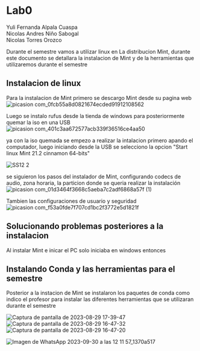 # Lab0

Yuli Fernanda Alpala Cuaspa  
Nicolas Andres Niño Sabogal  
Nicolas Torres Orozco  

Durante el semestre vamos a utilizar linux en La distribucion Mint, durante este documento se detallara la instalacion de Mint y de la herramientas que utilizaremos durante el semestre  

## Instalacion de linux  
Para la instalacion de Mint primero se descargo Mint desde su pagina web  
![picasion com_0fcb55a8d0821674ecded91912108562](https://github.com/NicolasA23/Lab0/assets/68253371/594d122e-8b98-4a47-8cc1-78f93a7ffb40)


Luego se instalo rufus desde la tienda de windows para posteriormente quemar la iso en una USB  
![picasion com_401c3aa672577acb339f36516ce4aa50](https://github.com/NicolasA23/Lab0/assets/68253371/9f15a44a-360e-4ea6-80fa-f10f9ca929d0)
 
ya con la iso quemada se empezo a realizar la intalacion primero apando el computador, luego iniciando desde la USB se selecciono la opcion "Start linux Mint 21.2 cinnamon 64-bits"

![SS12 2](https://github.com/NicolasA23/Lab0/assets/68253371/2fecdd09-da6d-4597-9915-457ac8a7bb63)


se siguieron los pasos del instalador de Mint, configurando codecs de audio, zona horaria, la particion donde se queria realizar la instalación
![picasion com_01d3464f3668c5aeba7c2adf6868a57f (1)](https://github.com/NicolasA23/Lab0/assets/68253371/eb35a045-c795-4c1c-aea4-8c96f615bfce)
 
Tambien las configuraciones de usuario y seguridad  
![picasion com_f53a0fde7f707cd1bc2f3772e5d1821f](https://github.com/NicolasA23/Lab0/assets/68253371/4c470424-7119-48ef-bcf1-a0354fb8ede5)


##  Solucionando problemas posteriores a la instalacion
Al instalar Mint e inicar el PC solo iniciaba en windows entonces 

## Instalando Conda y las herramientas para el semestre
Posterior a la instacion de Mint se instalaron los paquetes de conda como indico el profesor para instalar las diferentes herramientas que se utilizaran durante el semestre 

![Captura de pantalla de 2023-08-29 17-39-47](https://github.com/NicolasA23/Lab0/assets/68253371/c61d099e-a934-4a12-8bda-b24c61cc508e)
![Captura de pantalla de 2023-08-29 16-47-32](https://github.com/NicolasA23/Lab0/assets/68253371/ccecad64-c817-45e3-a0a5-e90ee11acd48)
![Captura de pantalla de 2023-08-29 16-47-20](https://github.com/NicolasA23/Lab0/assets/68253371/580e7d54-4e4d-434c-8d3f-b773be88b53d)

![Imagen de WhatsApp 2023-09-30 a las 12 11 57_1370a517](https://github.com/NicolasA23/Lab0/assets/68253371/2b58c3ea-0a28-4722-bd9c-8a82b5cc5a8f)

 
